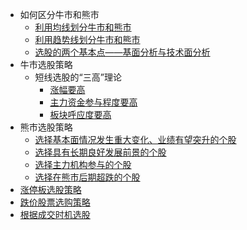 * 如何区分牛市和熊市
  * [利用均线划分牛市和熊市](https://weread.qq.com/web/reader/efe32d3059a6edefe739e95kc9f326d018c9f0f895fb5e4)
  * [利用趋势线划分牛市和熊市](https://weread.qq.com/web/reader/efe32d3059a6edefe739e95kc9f326d018c9f0f895fb5e4) 
  * [选股的两个基本点——基面分析与技术面分析](https://weread.qq.com/web/reader/efe32d3059a6edefe739e95k45c322601945c48cce2e120)
* 牛市选股策略
  * 短线选股的“三高”理论
    * [涨幅要高  ](https://weread.qq.com/web/reader/0b8326e0717d2e8c0b8ab95kaab325601eaab3238922e53)
    * [主力资金参与程度要高](https://weread.qq.com/web/reader/0b8326e0717d2e8c0b8ab95kaab325601eaab3238922e53)
    * [板块呼应度要高](https://weread.qq.com/web/reader/0b8326e0717d2e8c0b8ab95kaab325601eaab3238922e53)
* 熊市选股策略
  * [选择基本面情况发生重大变化、业绩有望突升的个股](https://weread.qq.com/web/reader/0b8326e0717d2e8c0b8ab95kaab325601eaab3238922e53)
  * [选择具有长期良好发展前景的个股](https://weread.qq.com/web/reader/0b8326e0717d2e8c0b8ab95kaab325601eaab3238922e53)
  * [选择主力机构参与的个股](https://weread.qq.com/web/reader/0b8326e0717d2e8c0b8ab95kaab325601eaab3238922e53)
  * [选择在熊市后期超跌的个股 ](https://weread.qq.com/web/reader/0b8326e0717d2e8c0b8ab95kaab325601eaab3238922e53)
* [涨停板选股策略](https://weread.qq.com/web/reader/0b8326e0717d2e8c0b8ab95kaab325601eaab3238922e53)
* [跌价股票选购策略](https://weread.qq.com/web/reader/0b8326e0717d2e8c0b8ab95kaab325601eaab3238922e53)
* [根据成交时机选股](https://weread.qq.com/web/reader/0b8326e0717d2e8c0b8ab95kaab325601eaab3238922e53)
